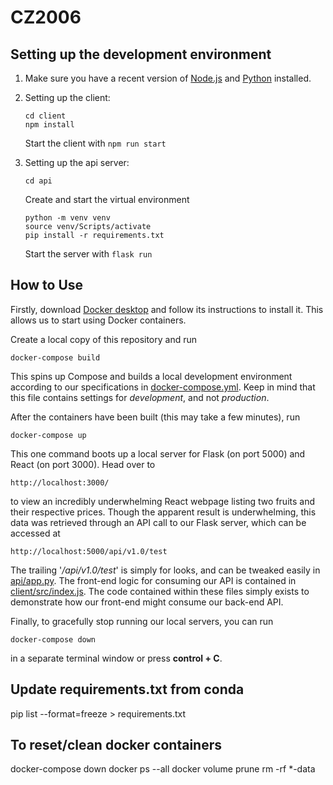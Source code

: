 # CZ2006

## Setting up the development environment

1. Make sure you have a recent version of [Node.js](https://nodejs.org/en/) and [Python](https://www.python.org/downloads) installed.
2. Setting up the client:

   ```
   cd client
   npm install
   ```

   Start the client with `npm run start`

3. Setting up the api server:
   ```
   cd api
   ```
   Create and start the virtual environment
   ```
   python -m venv venv
   source venv/Scripts/activate
   pip install -r requirements.txt
   ```
   Start the server with `flask run`

## How to Use

Firstly, download [Docker desktop](https://www.docker.com/products/docker-desktop) and follow its
instructions to install it. This allows us to start using Docker containers.

Create a local copy of this repository and run

    docker-compose build

This spins up Compose and builds a local development environment according to
our specifications in [docker-compose.yml](docker-compose.yml). Keep in mind that
this file contains settings for _development_, and not _production_.

After the containers have been built (this may take a few minutes), run

    docker-compose up

This one command boots up a local server for Flask (on port 5000)
and React (on port 3000). Head over to

    http://localhost:3000/

to view an incredibly underwhelming React webpage listing two fruits and their
respective prices.
Though the apparent result is underwhelming, this data was retrieved through an API call
to our Flask server, which can be accessed at

    http://localhost:5000/api/v1.0/test

The trailing '_/api/v1.0/test_' is simply for looks, and can be tweaked easily
in [api/app.py](api/app.py). The front-end logic for consuming our API is
contained in [client/src/index.js](client/src/index.js). The code contained within
these files simply exists to demonstrate how our front-end might consume our back-end
API.

Finally, to gracefully stop running our local servers, you can run

    docker-compose down

in a separate terminal window or press **control + C**.

## Update requirements.txt from conda

pip list --format=freeze > requirements.txt

## To reset/clean docker containers

docker-compose down
docker ps --all
docker volume prune
rm -rf \*-data
